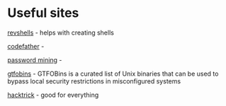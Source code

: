 # Useful sites

[revshells](https://www.revshells.com) - helps with creating shells

[codefather](https://codefather.tech/blog/sudo-command-linux) - 

[password mining](https://medium.com/@tinopreter/windows-password-mining-3a72205673ff) -

[gtfobins](https://gtfobins.github.io/) - GTFOBins is a curated list of Unix binaries that can be used to bypass local security restrictions in misconfigured systems

[hacktrick](https://book.hacktricks.xyz/) - good for everything

